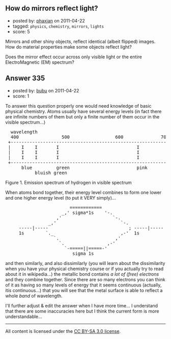 ## How do mirrors reflect light?

- posted by: [phaxian](https://stackexchange.com/users/-1/47-phaxian) on 2011-04-22
- tagged: `physics`, `chemistry`, `mirrors`, `lights`
- score: 5

Mirrors and other shiny objects, reflect identical (albeit flipped) images.  How do material properties make some objects reflect light?

Does the mirror effect occur across only visible light or the entire ElectroMagnetic (EM) spectrum?


## Answer 335

- posted by: [bubu](https://stackexchange.com/users/-1/109-bubu) on 2011-04-22
- score: 1

To answer this question properly one would need knowledge of basic physical chemistry.
Atoms usually have several energy levels (in fact there are infinite numbers of them but only a finite number of them occur in the visible spectrum...)

<pre>
  wavelength
  400                500                 600              700 (nm)
 +------------------------------------------------------------------+
 |    I    I       I                             I                  |
 |    I    I       I                             I                  |
 |    I    I       I                             I                  |
 +------------------------------------------------------------------+
      blue         green                         pink
           bluish green
</pre>
Figure 1. Emission spectrum of hydrogen in visible spectrum

When atoms bond together, their energy level combines to form one lower and one higher energy level (to put it VERY simply)...

<pre>
                        ============
                     _,' sigma*1s    '-.
                   ,'                   `-.
                _,'                        `-.
     -----|-----                              ; -----|-----
     1s        `._                         ,-'  1s
                  `.                     ,'
                    `.                ,-'
                      `-=====||=====-'
                         sigma 1s
</pre>

and then similarly, and also dissimilarly (you will learn about the dissimilarity when you have your physical chemistry course or if you actually try to read about it in wikipedia...) the metallic bond contains *a lot of (free) electrons* and they combine together. Since there are so many electrons you can think of it as having so many levels of energy that it seems continuous (actually, it*is* continuous...) that you will see that the metal surface is able to reflect a whole *band* of wavelength.

I'll further adjust & edit the answer when I have more time... I understand that there are some inaccuracies here but I think the current form is more understandable...



---

All content is licensed under the [CC BY-SA 3.0 license](https://creativecommons.org/licenses/by-sa/3.0/).
